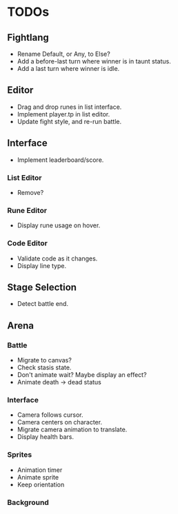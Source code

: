 # TODOs

## Fightlang
- Rename Default, or Any, to Else?
- Add a before-last turn where winner is in taunt status.
- Add a last turn where winner is idle.

## Editor
- Drag and drop runes in list interface.
- Implement player.tp in list editor.
- Update fight style, and re-run battle.

## Interface
- Implement leaderboard/score.

### List Editor

- Remove?

### Rune Editor

- Display rune usage on hover.

### Code Editor

- Validate code as it changes.
- Display line type.

## Stage Selection

- Detect battle end.

## Arena

### Battle

- Migrate to canvas?
- Check stasis state.
- Don't animate wait? Maybe display an effect?
- Animate death -> dead status

### Interface

- Camera follows cursor.
- Camera centers on character.
- Migrate camera animation to translate.
- Display health bars.

### Sprites

- Animation timer
- Animate sprite
- Keep orientation

### Background